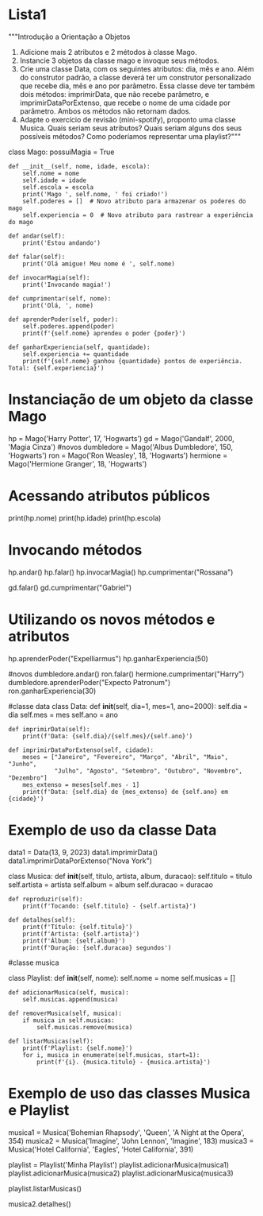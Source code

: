 # Lista1
"""Introdução a Orientação a Objetos
1. Adicione mais 2 atributos e 2 métodos à classe Mago.
2. Instancie 3 objetos da classe mago e invoque seus métodos.
3. Crie uma classe Data, com os seguintes atributos: dia, mês e ano. Além do construtor padrão, a
classe deverá ter um construtor personalizado que recebe dia, mês e ano por parâmetro. Essa classe
deve ter também dois métodos: imprimirData, que não recebe parâmetro, e
imprimirDataPorExtenso, que recebe o nome de uma cidade por parâmetro. Ambos os métodos
não retornam dados.
4. Adapte o exercício de revisão (mini-spotify), proponto uma classe Musica. Quais seriam seus
atributos? Quais seriam alguns dos seus possíveis métodos? Como poderíamos representar uma
playlist?"""

                  
class Mago:
    possuiMagia = True

    def __init__(self, nome, idade, escola):
        self.nome = nome 
        self.idade = idade   
        self.escola = escola 
        print('Mago ', self.nome, ' foi criado!')
        self.poderes = []  # Novo atributo para armazenar os poderes do mago
        self.experiencia = 0  # Novo atributo para rastrear a experiência do mago

    def andar(self):
        print('Estou andando')
    
    def falar(self):
        print('Olá amigue! Meu nome é ', self.nome)
        
    def invocarMagia(self):
        print('Invocando magia!')

    def cumprimentar(self, nome):
        print('Olá, ', nome)

    def aprenderPoder(self, poder):
        self.poderes.append(poder)
        print(f'{self.nome} aprendeu o poder {poder}')

    def ganharExperiencia(self, quantidade):
        self.experiencia += quantidade
        print(f'{self.nome} ganhou {quantidade} pontos de experiência. Total: {self.experiencia}')


# Instanciação de um objeto da classe Mago
hp = Mago('Harry Potter', 17, 'Hogwarts')
gd = Mago('Gandalf', 2000, 'Magia Cinza')
#novos 
dumbledore = Mago('Albus Dumbledore', 150, 'Hogwarts')
ron = Mago('Ron Weasley', 18, 'Hogwarts')
hermione = Mago('Hermione Granger', 18, 'Hogwarts')

# Acessando atributos públicos
print(hp.nome)
print(hp.idade)
print(hp.escola)

# Invocando métodos
hp.andar()
hp.falar()
hp.invocarMagia()
hp.cumprimentar("Rossana")

gd.falar()
gd.cumprimentar("Gabriel")

# Utilizando os novos métodos e atributos
hp.aprenderPoder("Expelliarmus")
hp.ganharExperiencia(50)

#novos 
dumbledore.andar()
ron.falar()
hermione.cumprimentar("Harry")
dumbledore.aprenderPoder("Expecto Patronum")
ron.ganharExperiencia(30)


#classe data
class Data:
    def __init__(self, dia=1, mes=1, ano=2000):
        self.dia = dia
        self.mes = mes
        self.ano = ano

    def imprimirData(self):
        print(f'Data: {self.dia}/{self.mes}/{self.ano}')

    def imprimirDataPorExtenso(self, cidade):
        meses = ["Janeiro", "Fevereiro", "Março", "Abril", "Maio", "Junho",
                 "Julho", "Agosto", "Setembro", "Outubro", "Novembro", "Dezembro"]
        mes_extenso = meses[self.mes - 1]
        print(f'Data: {self.dia} de {mes_extenso} de {self.ano} em {cidade}')


# Exemplo de uso da classe Data
data1 = Data(13, 9, 2023)
data1.imprimirData()
data1.imprimirDataPorExtenso("Nova York")

class Musica:
    def __init__(self, titulo, artista, album, duracao):
        self.titulo = titulo
        self.artista = artista
        self.album = album
        self.duracao = duracao

    def reproduzir(self):
        print(f'Tocando: {self.titulo} - {self.artista}')

    def detalhes(self):
        print(f'Título: {self.titulo}')
        print(f'Artista: {self.artista}')
        print(f'Álbum: {self.album}')
        print(f'Duração: {self.duracao} segundos')



#classe musica

class Playlist:
    def __init__(self, nome):
        self.nome = nome
        self.musicas = []

    def adicionarMusica(self, musica):
        self.musicas.append(musica)

    def removerMusica(self, musica):
        if musica in self.musicas:
            self.musicas.remove(musica)

    def listarMusicas(self):
        print(f'Playlist: {self.nome}')
        for i, musica in enumerate(self.musicas, start=1):
            print(f'{i}. {musica.titulo} - {musica.artista}')


# Exemplo de uso das classes Musica e Playlist
musica1 = Musica('Bohemian Rhapsody', 'Queen', 'A Night at the Opera', 354)
musica2 = Musica('Imagine', 'John Lennon', 'Imagine', 183)
musica3 = Musica('Hotel California', 'Eagles', 'Hotel California', 391)

playlist = Playlist('Minha Playlist')
playlist.adicionarMusica(musica1)
playlist.adicionarMusica(musica2)
playlist.adicionarMusica(musica3)

playlist.listarMusicas()

musica2.detalhes()



